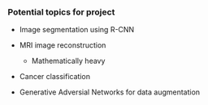 ### Potential topics for project

- Image segmentation using R-CNN

- MRI image reconstruction
    - Mathematically heavy

- Cancer classification

- Generative Adversial Networks for data augmentation